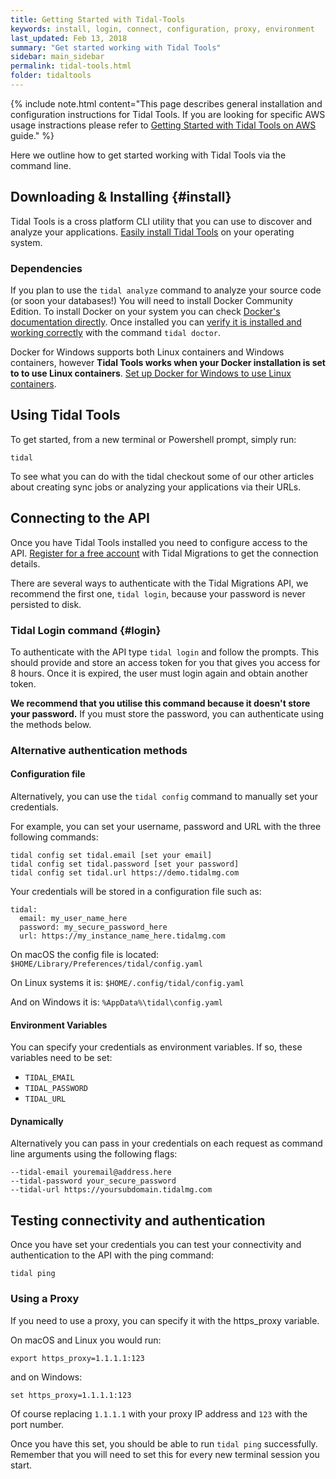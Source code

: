 ```yaml
---
title: Getting Started with Tidal-Tools
keywords: install, login, connect, configuration, proxy, environment
last_updated: Feb 13, 2018
summary: "Get started working with Tidal Tools"
sidebar: main_sidebar
permalink: tidal-tools.html
folder: tidaltools
---
```


{% include note.html content="This page describes general installation and configuration instructions for Tidal Tools. If you are looking for specific AWS usage instractions please refer to [Getting Started with Tidal Tools on AWS](tidal-tools-aws.html) guide." %}

Here we outline how to get started working with Tidal Tools via the command line.

## Downloading & Installing {#install}

Tidal Tools is a cross platform CLI utility that you can use to discover and analyze your applications.
[Easily install Tidal Tools](https://get.tidal.sh) on your operating system.

### Dependencies

If you plan to use the `tidal analyze` command to analyze your source code (or soon your databases!) You will need to install Docker Community Edition. To install Docker on your system you can check [Docker's documentation directly](https://docs.docker.com/install/). Once installed you can [verify it is installed and working correctly](/troubleshooting.html) with the command `tidal doctor`.

Docker for Windows supports both Linux containers and Windows containers, however **Tidal Tools works when your Docker installation is set to to use Linux containers**. [Set up Docker for Windows to use Linux containers](/troubleshooting.html#docker-linux-containers).

## Using Tidal Tools
To get started, from a new terminal or Powershell prompt, simply run:

```
tidal
```

To see what you can do with the tidal checkout some of our other articles about creating sync jobs or analyzing your applications via their URLs.

## Connecting to the API
Once you have Tidal Tools installed you need to configure access to the API. [Register for a free account](https://get.tidalmg.com/) with Tidal Migrations to get the connection details.

There are several ways to authenticate with the Tidal Migrations API, we recommend the first one, `tidal login`, because your password is never persisted to disk.

### Tidal Login command {#login}
To authenticate with the API type `tidal login` and follow the prompts. This should provide and store an access token for you that gives you access for 8 hours. Once it is expired, the user must login again and obtain another token.

**We recommend that you utilise this command because it doesn't store your password.** If you must store the password, you can authenticate using the methods below.

### Alternative authentication methods

#### Configuration file

Alternatively, you can use the `tidal config` command to manually set your credentials.

For example, you can set your username, password and URL with the three following commands:

```
tidal config set tidal.email [set your email]
tidal config set tidal.password [set your password]
tidal config set tidal.url https://demo.tidalmg.com
```

Your credentials will be stored in a configuration file such as:

```
tidal:
  email: my_user_name_here
  password: my_secure_password_here
  url: https://my_instance_name_here.tidalmg.com
```

On macOS the config file is located: `$HOME/Library/Preferences/tidal/config.yaml`

On Linux systems it is: `$HOME/.config/tidal/config.yaml`

And on Windows it is: `%AppData%\tidal\config.yaml`

#### Environment Variables
You can specify your credentials as environment variables. If so, these variables need to be set:

- `TIDAL_EMAIL`
- `TIDAL_PASSWORD`
- `TIDAL_URL`

#### Dynamically
Alternatively you can pass in your credentials on each request as command line arguments using the following flags:

```
--tidal-email youremail@address.here
--tidal-password your_secure_password
--tidal-url https://yoursubdomain.tidalmg.com
```

## Testing connectivity and authentication
Once you have set your credentials you can test your connectivity and authentication to the API with the ping command:

```
tidal ping
```

### Using a Proxy
If you need to use a proxy, you can specify it with the https_proxy variable.

On macOS and Linux you would run:

```
export https_proxy=1.1.1.1:123
```

and on Windows:

```
set https_proxy=1.1.1.1:123
```

Of course replacing `1.1.1.1` with your proxy IP address and `123` with the port number.

Once you have this set, you should be able to run `tidal ping` successfully. Remember that you will need to set this for every new terminal session you start.
